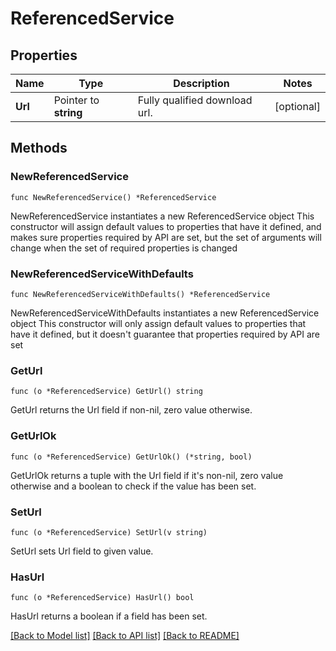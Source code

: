 # ReferencedService

## Properties

Name | Type | Description | Notes
------------ | ------------- | ------------- | -------------
**Url** | Pointer to **string** | Fully qualified download url. | [optional] 

## Methods

### NewReferencedService

`func NewReferencedService() *ReferencedService`

NewReferencedService instantiates a new ReferencedService object
This constructor will assign default values to properties that have it defined,
and makes sure properties required by API are set, but the set of arguments
will change when the set of required properties is changed

### NewReferencedServiceWithDefaults

`func NewReferencedServiceWithDefaults() *ReferencedService`

NewReferencedServiceWithDefaults instantiates a new ReferencedService object
This constructor will only assign default values to properties that have it defined,
but it doesn't guarantee that properties required by API are set

### GetUrl

`func (o *ReferencedService) GetUrl() string`

GetUrl returns the Url field if non-nil, zero value otherwise.

### GetUrlOk

`func (o *ReferencedService) GetUrlOk() (*string, bool)`

GetUrlOk returns a tuple with the Url field if it's non-nil, zero value otherwise
and a boolean to check if the value has been set.

### SetUrl

`func (o *ReferencedService) SetUrl(v string)`

SetUrl sets Url field to given value.

### HasUrl

`func (o *ReferencedService) HasUrl() bool`

HasUrl returns a boolean if a field has been set.


[[Back to Model list]](../README.md#documentation-for-models) [[Back to API list]](../README.md#documentation-for-api-endpoints) [[Back to README]](../README.md)



